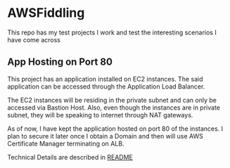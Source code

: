 # AWSFiddling

This repo has my test projects I work and test the interesting scenarios I have come across

## App Hosting on Port 80

This project has an application installed on EC2 instances. The said application can be accessed through the Application Load Balancer. 

The EC2 instances will be residing in the private subnet and can only be accessed via Bastion Host. Also, even though the instances are in private subnet, they will be speaking to internet through NAT gateways. 

As of now, I have kept the application hosted on port 80 of the instances. I plan to secure it later once I obtain a Domain and then will use AWS Certificate Manager terminating on ALB.

Technical Details are described in [README](ec2-app-hosting-80/README.md)
